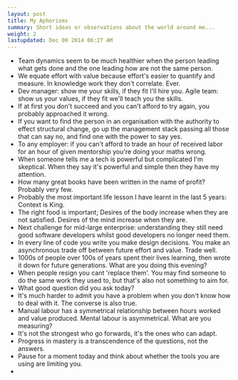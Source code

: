 ```yaml
---
layout: post
title: My Aphorisms
summary: Short ideas or observations about the world around me...
weight: 2
lastupdated: Dec 09 2014 06:27 AM
---
```



*   Team dynamics seem to be much healthier when the person leading what gets done and the one leading how are not the same person.
*   We equate effort with value because effort's easier to quantify and measure. In knowledge work they don't correlate. Ever.
*   Dev manager: show me your skills, if they fit I'll hire you. Agile team: show us your values, if they fit we'll teach you the skills.
*   If at first you don't succeed and you can't afford to try again, you probably approached it wrong.
*   If you want to find the person in an organisation with the authority to effect structural change, go up the management stack passing all those that can say no, and find one with the power to say yes.
*   To any employer: if you can't afford to trade an hour of received labor for an hour of given mentorship you're doing your maths wrong.
*   When someone tells me a tech is powerful but complicated I'm skeptical. When they say it's powerful and simple then they have my attention.
*   How many great books have been written in the name of profit? Probably very few.
*   Probably the most important life lesson I have learnt in the last 5 years: Context is King.
*   The right food is important; Desires of the body increase when they are not satisfied. Desires of the mind increase when they are.
*   Next challenge for mid-large enterprise: understanding they still need good software developers whilst good developers no longer need them.
*   In every line of code you write you make design decisions. You make an asynchronous trade off between future effort and value. Trade well.
*   1000s of people over 100s of years spent their lives learning, then wrote it down for future generations. What are you doing this evening?
*   When people resign you cant 'replace them'. You may find someone to do the same work they used to, but that's also not something to aim for.
*   What good question did you ask today?
*   It's much harder to admit you have a problem when you don't know how to deal with it. The converse is also true.
*   Manual labour has a symmetrical relationship between hours worked and value produced. Mental labour is asymmetrical. What are you measuring?
*   It's not the strongest who go forwards, it's the ones who can adapt.
*   Progress in mastery is a transcendence of the questions, not the answers.
*   Pause for a moment today and think about whether the tools you are using are limiting you.
*   